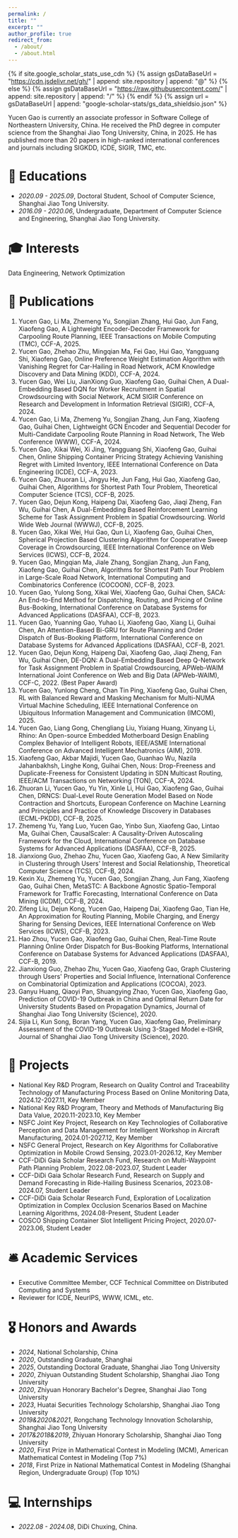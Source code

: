 ```yaml
---
permalink: /
title: ""
excerpt: ""
author_profile: true
redirect_from: 
  - /about/
  - /about.html
---
```


{% if site.google_scholar_stats_use_cdn %}
{% assign gsDataBaseUrl = "https://cdn.jsdelivr.net/gh/" | append: site.repository | append: "@" %}
{% else %}
{% assign gsDataBaseUrl = "https://raw.githubusercontent.com/" | append: site.repository | append: "/" %}
{% endif %}
{% assign url = gsDataBaseUrl | append: "google-scholar-stats/gs_data_shieldsio.json" %}

<span class='anchor' id='about-me'></span>

Yucen Gao is currently an associate professor in Software College of Northeastern University, China. He received the PhD degree in computer science from the Shanghai Jiao Tong University, China, in 2025. He has published more than 20 papers in high-ranked international conferences and journals including SIGKDD, ICDE, SIGIR, TMC, etc.

# 📖 Educations
- *2020.09 - 2025.09*, Doctoral Student, School of Computer Science, Shanghai Jiao Tong University.
- *2016.09 - 2020.06*, Undergraduate, Department of Computer Science and Engineering, Shanghai Jiao Tong University. 


# 🎓︎ Interests
Data Engineering, Network Optimization


<!-- # 🔥 News
- *2022.02*: &nbsp;🎉🎉 Lorem ipsum dolor sit amet, consectetur adipiscing elit. Vivamus ornare aliquet ipsum, ac tempus justo dapibus sit amet. 
- *2022.02*: &nbsp;🎉🎉 Lorem ipsum dolor sit amet, consectetur adipiscing elit. Vivamus ornare aliquet ipsum, ac tempus justo dapibus sit amet.  -->

# 📝 Publications 

<!-- <div class='paper-box'><div class='paper-box-image'><div><div class="badge">CVPR 2016</div><img src='images/500x300.png' alt="sym" width="100%"></div></div>
<div class='paper-box-text' markdown="1">

[Deep Residual Learning for Image Recognition](https://openaccess.thecvf.com/content_cvpr_2016/papers/He_Deep_Residual_Learning_CVPR_2016_paper.pdf)

**Kaiming He**, Xiangyu Zhang, Shaoqing Ren, Jian Sun

[**Project**](https://scholar.google.com/citations?view_op=view_citation&hl=zh-CN&user=DhtAFkwAAAAJ&citation_for_view=DhtAFkwAAAAJ:ALROH1vI_8AC) <strong><span class='show_paper_citations' data='DhtAFkwAAAAJ:ALROH1vI_8AC'></span></strong>
- Lorem ipsum dolor sit amet, consectetur adipiscing elit. Vivamus ornare aliquet ipsum, ac tempus justo dapibus sit amet. 
</div>
</div> -->

<!-- - [Lorem ipsum dolor sit amet, consectetur adipiscing elit. Vivamus ornare aliquet ipsum, ac tempus justo dapibus sit amet](https://github.com), A, B, C, **CVPR 2020** -->

1. Yucen Gao, Li Ma, Zhemeng Yu, Songjian Zhang, Hui Gao, Jun Fang, Xiaofeng Gao, A Lightweight Encoder-Decoder Framework for Carpooling Route Planning, IEEE Transactions on Mobile Computing (TMC), CCF-A, 2025.
2. Yucen Gao, Zhehao Zhu, Mingqian Ma, Fei Gao, Hui Gao, Yangguang Shi, Xiaofeng Gao, Online Preference Weight Estimation Algorithm with Vanishing Regret for Car-Hailing in Road Network, ACM Knowledge Discovery and Data Mining (KDD), CCF-A, 2024.
3. Yucen Gao, Wei Liu, JianXiong Guo, Xiaofeng Gao, Guihai Chen, A Dual-Embedding Based DQN for Worker Recruitment in Spatial Crowdsourcing with Social Network, ACM SIGIR Conference on Research and Development in Information Retrieval (SIGIR), CCF-A, 2024.
4. Yucen Gao, Li Ma, Zhemeng Yu, Songjian Zhang, Jun Fang, Xiaofeng Gao, Guihai Chen, Lightweight GCN Encoder and Sequential Decoder for Multi-Candidate Carpooling Route Planning in Road Network, The Web Conference (WWW), CCF-A, 2024.
5. Yucen Gao, Xikai Wei, Xi Jing, Yangguang Shi, Xiaofeng Gao, Guihai Chen, Online Shipping Container Pricing Strategy Achieving Vanishing Regret with Limited Inventory, IEEE International Conference on Data Engineering (ICDE), CCF-A, 2023.
6. Yucen Gao, Zhuoran Li, Jingyu He, Jun Fang, Hui Gao, Xiaofeng Gao, Guihai Chen, Algorithms for Shortest Path Tour Problem, Theoretical Computer Science (TCS), CCF-B, 2025.
7. Yucen Gao, Dejun Kong, Haipeng Dai, Xiaofeng Gao, Jiaqi Zheng, Fan Wu, Guihai Chen, A Dual-Embedding Based Reinforcement Learning Scheme for Task Assignment Problem in Spatial Crowdsourcing. World Wide Web Journal (WWWJ), CCF-B, 2025.
8. Yucen Gao, Xikai Wei, Hui Gao, Qun Li, Xiaofeng Gao, Guihai Chen, Spherical Projection Based Clustering Algorithm for Cooperative Sweep Coverage in Crowdsourcing, IEEE International Conference on Web Services (ICWS), CCF-B, 2024.
9. Yucen Gao, Mingqian Ma, Jiale Zhang, Songjian Zhang, Jun Fang, Xiaofeng Gao, Guihai Chen, Algorithms for Shortest Path Tour Problem in Large-Scale Road Network, International Computing and Combinatorics Conference (COCOON), CCF-B, 2023.
10. Yucen Gao, Yulong Song, Xikai Wei, Xiaofeng Gao, Guihai Chen, SACA: An End-to-End Method for Dispatching, Routing, and Pricing of Online Bus-Booking, International Conference on Database Systems for Advanced Applications (DASFAA), CCF-B, 2023.
11. Yucen Gao, Yuanning Gao, Yuhao Li, Xiaofeng Gao, Xiang Li, Guihai Chen, An Attention-Based Bi-GRU for Route Planning and Order Dispatch of Bus-Booking Platform, International Conference on Database Systems for Advanced Applications (DASFAA), CCF-B, 2021.
12. Yucen Gao, Dejun Kong, Haipeng Dai, Xiaofeng Gao, Jiaqi Zheng, Fan Wu, Guihai Chen, DE-DQN: A Dual-Embedding Based Deep Q-Network for Task Assignment Problem in Spatial Crowdsourcing, APWeb-WAIM International Joint Conference on Web and Big Data (APWeb-WAIM), CCF-C, 2022. (Best Paper Award)
13. Yucen Gao, Yunlong Cheng, Chan Tin Ping, Xiaofeng Gao, Guihai Chen, RL with Balanced Reward and Masking Mechanism for Multi-NUMA Virtual Machine Scheduling, IEEE International Conference on Ubiquitous Information Management and Communication (IMCOM), 2025.
14. Yucen Gao, Liang Gong, Chengliang Liu, Yixiang Huang, Xinyang Li, Rhino: An Open-source Embedded Motherboard Design Enabling Complex Behavior of Intelligent Robots, IEEE/ASME International Conference on Advanced Intelligent Mechatronics (AIM), 2019.
15. Xiaofeng Gao, Akbar Majidi, Yucen Gao, Guanhao Wu, Nazila Jahanbakhsh, Linghe Kong, Guihai Chen, Nous: Drop-Freeness and Duplicate-Freeness for Consistent Updating in SDN Multicast Routing, IEEE/ACM Transactions on Networking (TON), CCF-A, 2024.
16. Zhuoran Li, Yucen Gao, Yu Yin, Xinle Li, Hui Gao, Xiaofeng Gao, Guihai Chen, DRNCS: Dual-Level Route Generation Model Based on Node Contraction and Shortcuts, European Conference on Machine Learning and Principles and Practice of Knowledge Discovery in Databases (ECML-PKDD), CCF-B, 2025.
17. Zhemeng Yu, Yang Luo, Yucen Gao, Yinbo Sun, Xiaofeng Gao, Lintao Ma, Guihai Chen, CausalScaler: A Causality-Driven Autoscaling Framework for the Cloud, International Conference on Database Systems for Advanced Applications (DASFAA), CCF-B, 2025.
18. Jianxiong Guo, Zhehao Zhu, Yucen Gao, Xiaofeng Gao, A New Similarity in Clustering through Users' Interest and Social Relationship, Theoretical Computer Science (TCS), CCF-B, 2024.
19. Kexin Xu, Zhemeng Yu, Yucen Gao, Songjian Zhang, Jun Fang, Xiaofeng Gao, Guihai Chen, MetaSTC: A Backbone Agnostic Spatio-Temporal Framework for Traffic Forecasting, International Conference on Data Mining (ICDM), CCF-B, 2024.
20. Zifeng Liu, Dejun Kong, Yucen Gao, Haipeng Dai, Xiaofeng Gao, Tian He, An Approximation for Routing Planning, Mobile Charging, and Energy Sharing for Sensing Devices, IEEE International Conference on Web Services (ICWS), CCF-B, 2023.
21. Hao Zhou, Yucen Gao, Xiaofeng Gao, Guihai Chen, Real-Time Route Planning Online Order Dispatch for Bus-Booking Platforms, International Conference on Database Systems for Advanced Applications (DASFAA), CCF-B, 2019.
22. Jianxiong Guo, Zhehao Zhu, Yucen Gao, Xiaofeng Gao, Graph Clustering through Users' Properties and Social Influence, International Conference on Combinatorial Optimization and Applications (COCOA), 2023.
23. Ganyu Huang, Qiaoyi Pan, Shuangying Zhao, Yucen Gao, Xiaofeng Gao, Prediction of COVID-19 Outbreak in China and Optimal Return Date for University Students Based on Propagation Dynamics, Journal of Shanghai Jiao Tong University (Science), 2020.
24. Sijia Li, Kun Song, Boran Yang, Yucen Gao, Xiaofeng Gao, Preliminary Assessment of the COVID-19 Outbreak Using 3-Staged Model e-ISHR, Journal of Shanghai Jiao Tong University (Science), 2020.

# 🧰 Projects
- National Key R&D Program, Research on Quality Control and Traceability Technology of Manufacturing Process Based on Online Monitoring Data, 2024.12-2027.11, Key Member
- National Key R&D Program, Theory and Methods of Manufacturing Big Data Value, 2020.11-2023.10, Key Member
- NSFC Joint Key Project, Research on Key Technologies of Collaborative Perception and Data Management for Intelligent Workshop in Aircraft Manufacturing, 2024.01-2027.12, Key Member
- NSFC General Project, Research on Key Algorithms for Collaborative Optimization in Mobile Crowd Sensing, 2023.01-2026.12, Key Member
- CCF-DiDi Gaia Scholar Research Fund, Research on Multi-Waypoint Path Planning Problem, 2022.08-2023.07, Student Leader
- CCF-DiDi Gaia Scholar Research Fund, Research on Supply and Demand Forecasting in Ride-Hailing Business Scenarios, 2023.08-2024.07, Student Leader
- CCF-DiDi Gaia Scholar Research Fund, Exploration of Localization Optimization in Complex Occlusion Scenarios Based on Machine Learning Algorithms, 2024.08-Present, Student Leader
- COSCO Shipping Container Slot Intelligent Pricing Project, 2020.07-2023.06, Student Leader

# 🛎 Academic Services
- Executive Committee Member, CCF Technical Committee on Distributed Computing and Systems
- Reviewer for ICDE, NeurIPS, WWW, ICML, etc.

# 🎖 Honors and Awards
- *2024*, National Scholarship, China
- *2020*, Outstanding Graduate, Shanghai
- *2025*, Outstanding Doctoral Graduate, Shanghai Jiao Tong University
- *2020*, Zhiyuan Outstanding Student Scholarship, Shanghai Jiao Tong University
- *2020*, Zhiyuan Honorary Bachelor's Degree, Shanghai Jiao Tong University
- *2023*, Huatai Securities Technology Scholarship, Shanghai Jiao Tong University
- *2019&amp;2020&amp;2021*, Rongchang Technology Innovation Scholarship, Shanghai Jiao Tong University
- *2017&amp;2018&amp;2019*, Zhiyuan Honorary Scholarship, Shanghai Jiao Tong University
- *2020*, First Prize in Mathematical Contest in Modeling (MCM), American Mathematical Contest in Modeling (Top 7%)
- *2018*, First Prize in National Mathematical Contest in Modeling (Shanghai Region, Undergraduate Group) (Top 10%)

<!-- # 💬 Invited Talks
- *2021.06*, Lorem ipsum dolor sit amet, consectetur adipiscing elit. Vivamus ornare aliquet ipsum, ac tempus justo dapibus sit amet. 
- *2021.03*, Lorem ipsum dolor sit amet, consectetur adipiscing elit. Vivamus ornare aliquet ipsum, ac tempus justo dapibus sit amet.  \| [\[video\]](https://github.com/) -->

# 💻 Internships
- *2022.08 - 2024.08*, DiDi Chuxing, China.